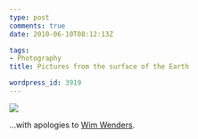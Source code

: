 ```yaml
---
type: post
comments: true
date: 2010-06-10T08:12:13Z

tags:
- Photography
title: Pictures from the surface of the Earth

wordpress_id: 3919
---
```


[![](http://farm4.static.flickr.com/3028/2643064144_70e5e1c98d.jpg)](http://www.flickr.com/photos/mattj/2643064144/)


...with apologies to [Wim Wenders](http://www.wim-wenders.com/news_reel/2001/0109_hamburger_bahnhof_exhibit.htm).
